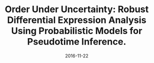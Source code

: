 ---
authors: <b>Campbell, Kieran R</b>; Yau, Christopher
date: '2016-11-22'
journal: PLoS computational biology
paper_url: https://doi.org/10.1371/journal.pcbi.1005212
title: 'Order Under Uncertainty: Robust Differential Expression Analysis Using Probabilistic
  Models for Pseudotime Inference.'
---